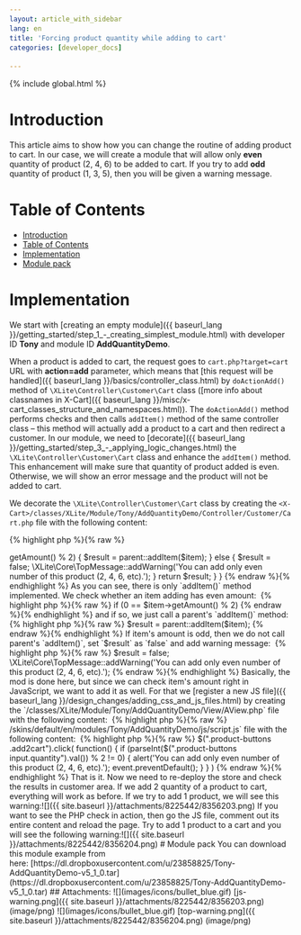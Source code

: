 ```yaml
---
layout: article_with_sidebar
lang: en
title: 'Forcing product quantity while adding to cart'
categories: [developer_docs]

---
```


{% include global.html %}

# Introduction

This article aims to show how you can change the routine of adding product to cart. In our case, we will create a module that will allow only **even** quantity of product (2, 4, 6) to be added to cart. If you try to add **odd** quantity of product (1, 3, 5), then you will be given a warning message.

# Table of Contents

*   [Introduction](#introduction)
*   [Table of Contents](#table-of-contents)
*   [Implementation](#implementation)
*   [Module pack](#module-pack)

# Implementation

We start with [creating an empty module]({{ baseurl_lang }}/getting_started/step_1_-_creating_simplest_module.html) with developer ID **Tony** and module ID **AddQuantityDemo**.

When a product is added to cart, the request goes to `cart.php?target=cart` URL with **action=add** parameter, which means that [this request will be handled]({{ baseurl_lang }}/basics/controller_class.html) by `doActionAdd()` method of `\XLite\Controller\Customer\Cart` class ([more info about classnames in X-Cart]({{ baseurl_lang }}/misc/x-cart_classes_structure_and_namespaces.html)). The `doActionAdd()` method performs checks and then calls `addItem()` method of the same controller class – this method will actually add a product to a cart and then redirect a customer. In our module, we need to [decorate]({{ baseurl_lang }}/getting_started/step_3_-_applying_logic_changes.html) the `\XLite\Controller\Customer\Cart` class and enhance the `addItem()` method. This enhancement will make sure that quantity of product added is even. Otherwise, we will show an error message and the product will not be added to cart.

We decorate the `\XLite\Controller\Customer\Cart` class by creating the `<X-Cart>/classes/XLite/Module/Tony/AddQuantityDemo/Controller/Customer/Cart.php` file with the following content: 

{% highlight php %}{% raw %}
<?php
// vim: set ts=4 sw=4 sts=4 et:

namespace XLite\Module\Tony\AddQuantityDemo\Controller\Customer;

/**
 * \XLite\Controller\Customer\Cart
 */
abstract class Cart extends \XLite\Controller\Customer\Cart implements \XLite\Base\IDecorator
{
    protected function addItem($item)
    {
        if (0 == $item->getAmount() % 2) {
            $result = parent::addItem($item);
        } else {
            $result = false;
            \XLite\Core\TopMessage::addWarning('You can add only even number of this product (2, 4, 6, etc).');
        }

        return $result;
    }
}
{% endraw %}{% endhighlight %}

As you can see, there is only `addItem()` method implemented. We check whether an item adding has even amount: 

{% highlight php %}{% raw %}
if (0 == $item->getAmount() % 2)
{% endraw %}{% endhighlight %}

and if so, we just call a parent's `addItem()` method: 

{% highlight php %}{% raw %}
$result = parent::addItem($item);
{% endraw %}{% endhighlight %}

If item's amount is odd, then we do not call parent's `addItem()`, set `$result` as `false` and add warning message: 

{% highlight php %}{% raw %}
$result = false;
\XLite\Core\TopMessage::addWarning('You can add only even number of this product (2, 4, 6, etc).');
{% endraw %}{% endhighlight %}

Basically, the mod is done here, but since we can check item's amount right in JavaScript, we want to add it as well.

For that we [register a new JS file]({{ baseurl_lang }}/design_changes/adding_css_and_js_files.html) by creating the `<X-Cart>/classes/XLite/Module/Tony/AddQuantityDemo/View/AView.php` file with the following content: 

{% highlight php %}{% raw %}
<?php
// vim: set ts=4 sw=4 sts=4 et:

namespace XLite\Module\Tony\AddQuantityDemo\View;

/**
 * Abstract widget
 */
abstract class AView extends \XLite\View\AView implements \XLite\Base\IDecorator
{
    protected function getThemeFiles($adminZone = null)
    {
        $list = parent::getThemeFiles($adminZone);

        if (\XLite::getController() instanceof \XLite\Controller\Customer\Product) {
            $list[static::RESOURCE_JS][] = 'modules/Tony/AddQuantityDemo/js/script.js';
        }

        return $list;
    }
}
{% endraw %}{% endhighlight %}

This implementation will add our JS file to **product** **pages** only. Then, we create the `<X-Cart>/skins/default/en/modules/Tony/AddQuantityDemo/js/script.js` file with the following content: 

{% highlight php %}{% raw %}
$(".product-buttons .add2cart").click(
    function() 
    {
        if (parseInt($(".product-buttons input.quantity").val()) % 2 != 0) {
            alert('You can add only even number of this product (2, 4, 6, etc).');
            event.preventDefault();
        }
    }
)
{% endraw %}{% endhighlight %}

That is it. Now we need to re-deploy the store and check the results in customer area. If we add 2 quantity of a product to cart, everything will work as before. If we try to add 1 product, we will see this warning:![]({{ site.baseurl }}/attachments/8225442/8356203.png)

If you want to see the PHP check in action, then go the JS file, comment out its entire content and reload the page. Try to add 1 product to a cart and you will see the following warning:![]({{ site.baseurl }}/attachments/8225442/8356204.png)

# Module pack

You can download this module example from here: [https://dl.dropboxusercontent.com/u/23858825/Tony-AddQuantityDemo-v5_1_0.tar](https://dl.dropboxusercontent.com/u/23858825/Tony-AddQuantityDemo-v5_1_0.tar)

## Attachments:

![](images/icons/bullet_blue.gif) [js-warning.png]({{ site.baseurl }}/attachments/8225442/8356203.png) (image/png)  
![](images/icons/bullet_blue.gif) [top-warning.png]({{ site.baseurl }}/attachments/8225442/8356204.png) (image/png)